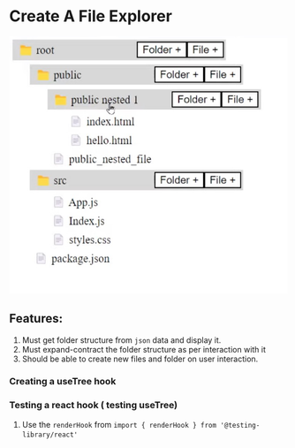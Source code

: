 # Create A File Explorer

![Folder](./pics/folder-structure.jpg "folder structure to be created")


## Features:
1. Must get folder structure from `json` data and display it.
1. Must expand-contract the folder structure as per interaction with it
1. Should be able to create new files and folder on user interaction.


### Creating a useTree hook



### Testing a react hook ( testing useTree)

1. Use the `renderHook` from `import { renderHook } from '@testing-library/react'`